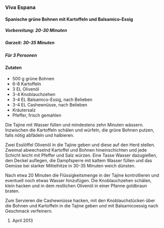 ### Viva Espana
#### Spanische grüne Bohnen mit Kartoffeln und Balsamico-Essig

##### Vorbereitung: 20-30 Minuten
##### Garzeit: 30-35 Minuten
##### Für 3 Personen

#### Zutaten
* 500 g grüne Bohnen
* 6-8 Kartoffeln
* 3 EL Olivenöl
* 3-4 Knoblauchzehen
* 3-4 EL Balsamico-Essig, nach Belieben
* 3-4 EL Cashewnüsse, nach Belieben
* Kräutersalz
* Pfeffer, frisch gemahlen

Die Tajine mit Wasser füllen und mindestens zehn Minuten wässern. Inzwischen die Kartoffeln schälen und würfeln, die grüne Bohnen putzen, falls nötig abfädeln und halbieren. 

Zwei Esslöffel Olivenöl in die Tajine geben und diese auf den Herd stellen. Zweimal abwechselnd Kartoffel und Bohnen hineinschichten und jede Schicht leicht mit Pfeffer und Salz würzen. Eine Tasse Wasser dazugießen, den Deckel auflegen, die Dampfsperre mit kaltem Wasser füllen und das Gemüse bei starker Mittelhitze in 30-35 Minuten weich dünsten.

Nach etwa 20 Minuten die Flüssigkeitsmenge in der Tajine kontrollieren und eventuell noch etwas Wasser hinzufügen. Die Knoblauchzehen schälen, klein hacken und in dem restlichen Olivenöl in einer Pfanne goldbraun braten.

Zum Servieren die Cashewnüsse hacken, mit den Knoblauchstücken über die Bohnen und Kartoffeln in die Tajine geben und mit Balsamicoessig nach Geschmack verfeinern.

1. April 2013